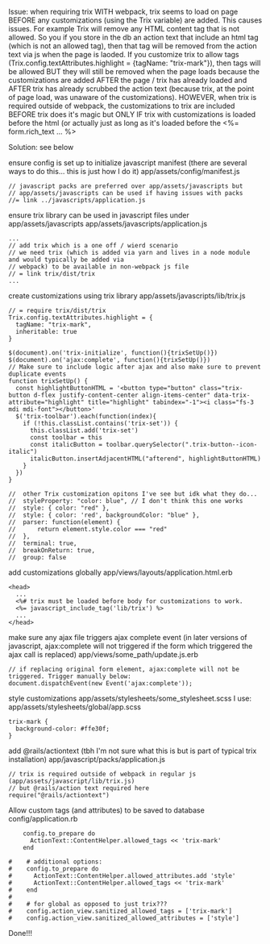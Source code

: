 Issue: when requiring trix WITH webpack, trix seems to load on page BEFORE any 
customizations (using the Trix variable) are added. This causes issues. For example
Trix will remove any HTML content tag that is not allowed. So you if you store in
the db an action text that include an html <trix-mark> tag (which is not an allowed 
tag), then that tag will be removed from the action text via js when the page 
is laoded. If you customize trix to allow <trix-mark> tags 
(Trix.config.textAttributes.highlight = {tagName: "trix-mark"}), then <trix-mark> tags will be
allowed BUT they will still be removed when the page loads because the customizations
are added AFTER the page / trix has already loaded and AFTER trix has already scrubbed 
the action text (because trix, at the point of  page load, was unaware of the 
customizations). HOWEVER, when trix is required outside of webpack, the customizations 
to trix are included BEFORE trix does it's magic but ONLY IF trix with customizations 
is loaded before the html <body> (or actually just as long as it's loaded before the 
<%= form.rich_text ... %>

Solution: see below 

ensure config is set up to initialize javascript manifest (there are several
ways to do this... this is just how I do it)
app/assets/config/manifest.js
```
// javascript packs are preferred over app/assets/javascripts but 
// app/assets/javascripts can be used if having issues with packs
//= link ../javascripts/application.js
```

ensure trix library can be used in javascript files under app/assets/javascripts
app/assets/javascripts/application.js
```
...
// add trix which is a one off / wierd scenario
// we need trix (which is added via yarn and lives in a node module and would typically be added via
// webpack) to be available in non-webpack js file
// = link trix/dist/trix
...
```

create customizations using trix library
app/assets/javascripts/lib/trix.js
```
// = require trix/dist/trix
Trix.config.textAttributes.highlight = {
  tagName: "trix-mark",
  inheritable: true 
}

$(document).on('trix-initialize', function(){trixSetUp()})
$(document).on('ajax:complete', function(){trixSetUp()})
// Make sure to include logic after ajax and also make sure to prevent duplicate events
function trixSetUp() {
  const highlightButtonHTML = '<button type="button" class="trix-button d-flex justify-content-center align-items-center" data-trix-attribute="highlight" title="highlight" tabindex="-1"><i class="fs-3 mdi mdi-font"></button>'
  $('trix-toolbar').each(function(index){
    if (!this.classList.contains('trix-set')) {
      this.classList.add('trix-set')
      const toolbar = this
      const italicButton = toolbar.querySelector(".trix-button--icon-italic")
      italicButton.insertAdjacentHTML("afterend", highlightButtonHTML)
    }
  })
}

//  other Trix customization opitons I've see but idk what they do...
//  styleProperty: "color: blue", // I don't think this one works
//  style: { color: "red" },
//  style: { color: 'red', backgroundColor: "blue" },
//  parser: function(element) {
//      return element.style.color === "red"
//  },
//  terminal: true,
//  breakOnReturn: true,
//  group: false
```

add customizations globally
app/views/layouts/application.html.erb
```
<head>
  ...
  <%# trix must be loaded before body for customizations to work.
  <%= javascript_include_tag('lib/trix') %>
  ...
</head>
```

make sure any ajax file triggers ajax complete event (in later versions of javascript, ajax:complete will not
triggered if the form which triggered the ajax call is replaced)
app/views/some_path/update.js.erb
```
// if replacing original form element, ajax:complete will not be triggered. Trigger manually below:
document.dispatchEvent(new Event('ajax:complete'));
```

style customizations
app/assets/stylesheets/some_stylesheet.scss
I use: app/assets/stylesheets/global/app.scss
```
trix-mark {
  background-color: #ffe30f;
}
```

add @rails/actiontext (tbh I'm not sure what this is but is part of typical trix installation)
app/javascript/packs/application.js
```
// trix is required outside of webpack in regular js (app/assets/javascript/lib/trix.js)
// but @rails/action text required here
require("@rails/actiontext")
```

Allow custom tags (and attributes) to be saved to database
config/application.rb
```
    config.to_prepare do
      ActionText::ContentHelper.allowed_tags << 'trix-mark'
    end

#    # additional options:
#    config.to_prepare do
#      ActionText::ContentHelper.allowed_attributes.add 'style'
#      ActionText::ContentHelper.allowed_tags << 'trix-mark'
#    end
#
#    # for global as opposed to just trix??? 
#    config.action_view.sanitized_allowed_tags = ['trix-mark']
#    config.action_view.sanitized_allowed_attributes = ['style']
```

Done!!!
